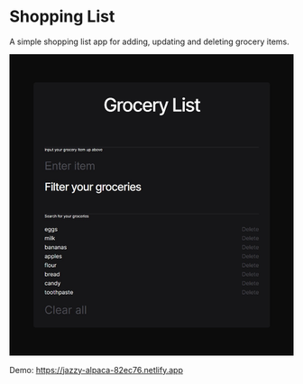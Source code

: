 # Shopping List

A simple shopping list app for adding, updating and deleting grocery items.

![Grocery list screenshot](assets/Posnetek%20zaslona%202023-02-13%20210344.jpg)

Demo: https://jazzy-alpaca-82ec76.netlify.app

